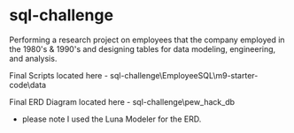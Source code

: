 # sql-challenge
Performing a research project on employees that the company employed in the 1980's &amp; 1990's and designing tables for data modeling, engineering, and analysis. 

Final Scripts located here - sql-challenge\EmployeeSQL\m9-starter-code\data

Final ERD Diagram located here - sql-challenge\pew_hack_db
- please note I used the Luna Modeler for the ERD. 
